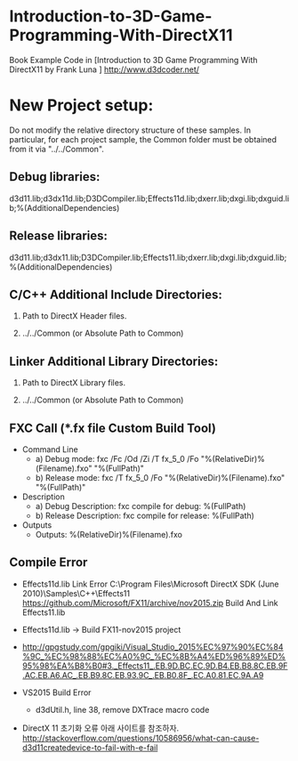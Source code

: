 Introduction-to-3D-Game-Programming-With-DirectX11
==================================================

Book Example Code in [Introduction to 3D Game Programming With DirectX11 by Frank Luna ]
http://www.d3dcoder.net/



New Project setup:
==================

Do not modify the relative directory structure of these samples.  In particular, for each 
project sample, the Common folder must be obtained from it via "../../Common".

Debug libraries:
----------------

d3d11.lib;d3dx11d.lib;D3DCompiler.lib;Effects11d.lib;dxerr.lib;dxgi.lib;dxguid.lib;%(AdditionalDependencies)

Release libraries:
------------------

d3d11.lib;d3dx11.lib;D3DCompiler.lib;Effects11.lib;dxerr.lib;dxgi.lib;dxguid.lib;%(AdditionalDependencies)

C/C++ Additional Include Directories:
-------------------------------------

1) Path to DirectX Header files.

2) ../../Common (or Absolute Path to Common)

Linker Additional Library Directories:
--------------------------------------

1) Path to DirectX Library files.

2) ../../Common (or Absolute Path to Common)

FXC Call (*.fx file Custom Build Tool)
--------
- Command Line
    - a) Debug mode:   fxc /Fc /Od /Zi /T fx_5_0 /Fo "%(RelativeDir)\%(Filename).fxo" "%(FullPath)"
    - b) Release mode: fxc /T fx_5_0 /Fo "%(RelativeDir)\%(Filename).fxo" "%(FullPath)"
- Description
    - a) Debug Description: fxc compile for debug: %(FullPath)
    - b) Release Description: fxc compile for release: %(FullPath)
- Outputs
    - Outputs: %(RelativeDir)\%(Filename).fxo


Compile Error
---------------
- Effects11d.lib Link Error
C:\Program Files\Microsoft DirectX SDK (June 2010)\Samples\C++\Effects11 
https://github.com/Microsoft/FX11/archive/nov2015.zip
Build And Link Effects11.lib 
- Effects11d.lib -> Build FX11-nov2015 project

- http://gpgstudy.com/gpgiki/Visual_Studio_2015%EC%97%90%EC%84%9C_%EC%98%88%EC%A0%9C_%EC%8B%A4%ED%96%89%ED%95%98%EA%B8%B0#3._Effects11_.EB.9D.BC.EC.9D.B4.EB.B8.8C.EB.9F.AC.EB.A6.AC_.EB.B9.8C.EB.93.9C_.EB.B0.8F_.EC.A0.81.EC.9A.A9

- VS2015 Build Error
   - d3dUtil.h, line 38, remove DXTrace macro code

- DirectX 11 초기화 오류
아래 사이트를 참조하자.
http://stackoverflow.com/questions/10586956/what-can-cause-d3d11createdevice-to-fail-with-e-fail

